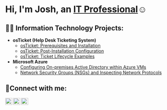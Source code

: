 <h1>Hi, I'm Josh, an <a href="https://linkedin.com/in/Josh">IT Professional</a>☺</h1>

<h2>👨‍💻 Information Technology Projects:</h2>

- <b>osTicket (Help Desk Ticketing System)</b>
  - [osTicket: Prerequisites and Installation](https://github.com/joshuaiharris/osticket-prereqs)
  - [osTicket: Post-Installation Configuration](https://github.com/joshuaiharris/post-install-config)
  - [osTicket: Ticket Lifecycle Examples](https://github.com/joshuaiharris/ticket-lifecycle)
- <b>Microsoft Azure</b>
  - [Configuring On-premises Active Directory within Azure VMs](https://github.com/joshuaiharris/configure-ad)
  - [Network Security Groups (NSGs) and Inspecting Network Protocols](https://github.com/joshuaiharris/azure-network-protocols)

<h2>🤳Connect with me:</h2>

[<img align="left" alt="Josh | Twitter" width="22px" src="https://cdn.jsdelivr.net/npm/simple-icons@v3/icons/twitter.svg" />][twitter]
[<img align="left" alt="Josh | LinkedIn" width="22px" src="https://cdn.jsdelivr.net/npm/simple-icons@v3/icons/linkedin.svg" />][linkedin]
[<img align="left" alt="Josh | Instagram" width="22px" src="https://cdn.jsdelivr.net/npm/simple-icons@v3/icons/instagram.svg" />][instagram]

[twitter]: https://twitter.com/Josh
[instagram]: https://www.instagram.com/Josh
[linkedin]: https://linkedin.com/in/Josh
